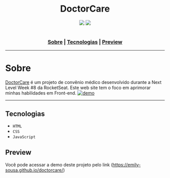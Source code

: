 <h1 align="center"> DoctorCare </h1>

<div align="center">
<img src="http://img.shields.io/static/v1?label=RELEASE&message=MAY%2022&color=green&style=for-the-badge"/>
<img src="https://img.shields.io/static/v1?label=STATUS&message=FINISH&color=brightgreen&style=for-the-badge"/>
</div><br>


<h3 align="center">
  <a href="#sobre">Sobre</a> |
  <a href="#tecnologias">Tecnologias</a> |
  <a href="#preview">Preview</a>
</h3>

___

<h1>Sobre</h1>

[DoctorCare](https://emily-sousa.github.io/doctorcare/) é um projeto de convênio médico desenvolvido durante a Next Level Week #8 da RocketSeat. 
Este web site tem o foco em aprimorar minhas habilidades em Front-end.
[![demo](https://user-images.githubusercontent.com/88735994/170875517-189cd39d-490c-4306-b102-5e6a937f8124.png)](https://emily-sousa.github.io/doctorcare/)

___

## Tecnologias
* ``HTML``
* ``CSS``
* ``JavaScript``

## Preview
Você pode acessar a demo deste projeto pelo link (https://emily-sousa.github.io/doctorcare/)
